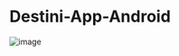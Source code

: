 # Destini-App-Android
![image](https://github.com/assemalturifi/Destini-App-Android/blob/master/Screen%20Shot%202018-12-06%20at%204.52.31%20PM.png)


